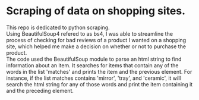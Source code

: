 # Scraping of data on shopping sites.
This repo is dedicated to python scraping.\
Using BeautifulSoup4 refered to as bs4, I was able to streamline the process of checking for bad reviews of a product I wanted on a shopping site, which helped me make a decision on whether or not to purchase the product.\
The code used the BeautifulSoup module to parse an html string to find information about an item. It searches for items that contain any of the words in the list 'matches' and prints the item and the previous element. For  instance, if the list matches contains 'mirror', 'tray', and 'ceramic', it will search the html string for any of those words and print the item containing it and the preceding element.
